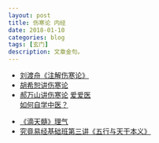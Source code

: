 ```yaml
---
layout: post
title: 伤寒论 内经 
date: 2018-01-10
categories: blog
tags: [玄门]
description: 文章金句。
---
```


- [刘渡舟《注解伤寒论》](https://www.bilibili.com/video/av5279105/?from=search&seid=10505123308258717645#page=26)
- [胡希恕讲伤寒论](https://www.bilibili.com/video/av16137342/)
- [郝万山讲伤寒论](https://www.bilibili.com/video/av5299854/?from=search&seid=16757318033254442277#page=3)
[爱爱医](http://signin.iiyi.com/)<br>
[如何自学中医？](https://www.zhihu.com/question/19796475)<br>

<p>

   </p>
   
- [《滴天髓》理气](https://space.bilibili.com/14913263?from=search&seid=12832460799862798786#/)
- [究竟易经基础班第三讲《五行与天干本义》](http://v.youku.com/v_show/id_XMTgyMjY5ODQxNg==.html?spm=a2hzp.8253869.0.0)

